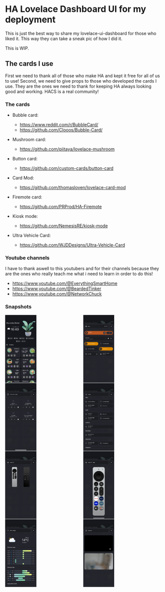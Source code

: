 # HA Lovelace Dashboard UI for my deployment

This is just the best way to share my lovelace-ui-dashboard for those who liked it. This way they can take a sneak pic of how I did it.

This is WIP.

## The cards I use

First we need to thank all of those who make HA and kept it free for all of us to use! Second, we need to give props to those who developed the cards I use. They are the ones we need to thank for keeping HA always looking good and working. HACS is a real community!

### The cards

- Bubble card:
    - https://www.reddit.com/r/BubbleCard/
    - https://github.com/Clooos/Bubble-Card/

- Mushroom card:
    - https://github.com/piitaya/lovelace-mushroom

- Button card:
    - https://github.com/custom-cards/button-card

- Card Mod:
    - https://github.com/thomasloven/lovelace-card-mod

- Firemote card:
    - https://github.com/PRProd/HA-Firemote

- Kiosk mode:
    - https://github.com/NemesisRE/kiosk-mode

- Ultra Vehicle Card:
    - https://github.com/WJDDesigns/Ultra-Vehicle-Card

### Youtube channels

I have to thank aswell to this youtubers and for their channels because they are the ones who really teach me what i need to learn in order to do this!

- https://www.youtube.com/@EverythingSmartHome
- https://www.youtube.com/@BeardedTinker
- https://www.youtube.com/@NetworkChuck

### Snapshots


<div style="display: grid; grid-template-columns: repeat(2, 1fr); gap: 1px; align-items: center;">
  <img src="screenshots/main_menu.PNG" alt="Main Menu" style="width: 40%; height: auto;">
  <img src="screenshots/living_room.PNG" alt="Living Room Menu" style="width: 40%; height: auto;">
  <img src="screenshots/climate.PNG" alt="Climate Menu" style="width: 40%; height: auto;">
  <img src="screenshots/lights.PNG" alt="Lights Menu" style="width: 40%; height: auto;">
  <img src="screenshots/select_media.PNG" alt="Screenshot 6" style="width: 40%; height: auto;">
  <img src="screenshots/appletv_remote.PNG" alt="Screenshot 6" style="width: 40%; height: auto;">
  <img src="screenshots/weather.PNG" alt="Weather Menu" style="width: 40%; height: auto;">
  <img src="screenshots/cameras.png" alt="Cameras Menu" style="width: 40%; height: auto;">
</div>